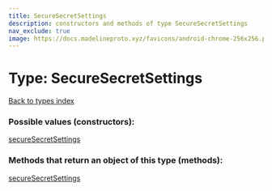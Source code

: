 ```yaml
---
title: SecureSecretSettings
description: constructors and methods of type SecureSecretSettings
nav_exclude: true
image: https://docs.madelineproto.xyz/favicons/android-chrome-256x256.png
---
```

# Type: SecureSecretSettings
[Back to types index](index.html)



### Possible values (constructors):

[secureSecretSettings](/API_docs/constructors/secureSecretSettings.html)  



### Methods that return an object of this type (methods):



[secureSecretSettings](/API_docs/constructors/secureSecretSettings.html)  


